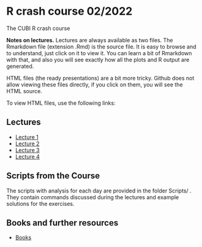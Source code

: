# R crash course 02/2022

The CUBI R crash course

**Notes on lectures.** Lectures are always available as two files. The
Rmarkdown file (extension .Rmd) is the source file. It is easy to browse
and to understand, just click on it to view it. You can learn a bit of
Rmarkdown with that, and also you will see exactly how all the plots and R
output are generated.

HTML files (the ready presentations) are a bit more tricky. Github does not
allow viewing these files directly, if you click on them, you will see the
HTML source.

To view HTML files, use the following links:

## Lectures

 * [Lecture 1](https://bihealth.github.io/RcrashCourse2021/Lectures/lecture_01.html) 
 * [Lecture 2](https://bihealth.github.io/RcrashCourse2021/Lectures/lecture_02.html)
 * [Lecture 3](https://bihealth.github.io/RcrashCourse2021/Lectures/lecture_03.html)
 * [Lecture 4](https://bihealth.github.io/RcrashCourse2021/Lectures/lecture_04.html)
 

## Scripts from the Course 

The scripts with analysis for each day are provided in the folder Scripts/ . They contain commands discussed during the lectures and example solutions for the exercises.

## Books and further resources

 * [Books](https://bihealth.github.io/RcrashCourse2021/Lectures/books.html) 

